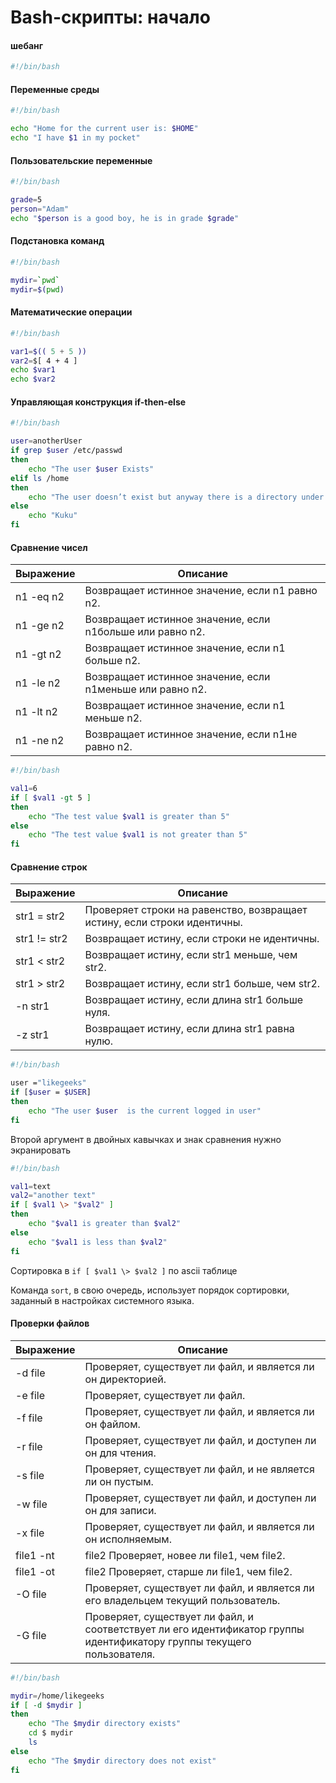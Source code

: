 # Bash-скрипты: начало

#### шебанг
```bash
#!/bin/bash
```


#### Переменные среды
```bash
#!/bin/bash

echo "Home for the current user is: $HOME"
echo "I have $1 in my pocket"
```
#### Пользовательские переменные
```bash
#!/bin/bash

grade=5
person="Adam"
echo "$person is a good boy, he is in grade $grade"
```
#### Подстановка команд
```bash
#!/bin/bash

mydir=`pwd`
mydir=$(pwd)
```
#### Математические операции
```bash
#!/bin/bash

var1=$(( 5 + 5 ))
var2=$[ 4 + 4 ]
echo $var1
echo $var2
```
#### Управляющая конструкция if-then-else
```bash
#!/bin/bash

user=anotherUser
if grep $user /etc/passwd
then
    echo "The user $user Exists"
elif ls /home
then
    echo "The user doesn’t exist but anyway there is a directory under /home"
else
    echo "Kuku"
fi
```
#### Сравнение чисел
| Выражение | Описание |
| --- | --- |
| n1 -eq n2 | Возвращает истинное значение, если n1 равно n2. |
| n1 -ge n2 | Возвращает истинное значение, если n1больше или равно n2. |
| n1 -gt n2 | Возвращает истинное значение, если n1 больше n2. |
| n1 -le n2 | Возвращает истинное значение, если n1меньше или равно n2. |
| n1 -lt n2 | Возвращает истинное значение, если n1 меньше n2. |
| n1 -ne n2 | Возвращает истинное значение, если n1не равно n2. |

```bash
#!/bin/bash

val1=6
if [ $val1 -gt 5 ]
then
    echo "The test value $val1 is greater than 5"
else
    echo "The test value $val1 is not greater than 5"
fi
```
#### Сравнение строк
| Выражение | Описание |
| --- | --- |
| str1 = str2 | Проверяет строки на равенство, возвращает истину, если строки идентичны. |
| str1 != str2 | Возвращает истину, если строки не идентичны. |
| str1 < str2 | Возвращает истину, если str1 меньше, чем str2. |
| str1 > str2 | Возвращает истину, если str1 больше, чем str2. |
| -n str1 | Возвращает истину, если длина str1 больше нуля. |
| -z str1 | Возвращает истину, если длина str1 равна нулю. |
```bash
#!/bin/bash

user ="likegeeks"
if [$user = $USER]
then
    echo "The user $user  is the current logged in user"
fi
```
Второй аргумент в двойных кавычках и знак сравнения нужно экранировать
```bash
#!/bin/bash

val1=text
val2="another text"
if [ $val1 \> "$val2" ]
then
    echo "$val1 is greater than $val2"
else
    echo "$val1 is less than $val2"
fi
```
Сортировка в `if [ $val1 \> $val2 ]` по ascii таблице

Команда `sort`, в свою очередь, использует порядок сортировки, заданный в настройках системного языка.

#### Проверки файлов
| Выражение | Описание |
| --- | --- |
| -d file | Проверяет, существует ли файл, и является ли он директорией. |
| -e file | Проверяет, существует ли файл. |
| -f file | Проверяет, существует ли файл, и является ли он файлом. |
| -r file | Проверяет, существует ли файл, и доступен ли он для чтения. |
| -s file | Проверяет, существует ли файл, и не является ли он пустым. |
| -w file | Проверяет, существует ли файл, и доступен ли он для записи. |
| -x file | Проверяет, существует ли файл, и является ли он исполняемым. |
| file1 -nt | file2 Проверяет, новее ли file1, чем file2. |
| file1 -ot | file2 Проверяет, старше ли file1, чем file2. |
| -O file | Проверяет, существует ли файл, и является ли его владельцем текущий пользователь. |
| -G file | Проверяет, существует ли файл, и соответствует ли его идентификатор группы идентификатору группы текущего пользователя. |

```bash
#!/bin/bash

mydir=/home/likegeeks
if [ -d $mydir ]
then
    echo "The $mydir directory exists"
    cd $ mydir
    ls
else
    echo "The $mydir directory does not exist"
fi
```
